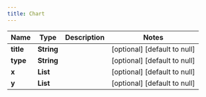```yaml
---
title: Chart
---
```



| Name | Type | Description | Notes |
|------------ | ------------- | ------------- | -------------|
| **title** | **String** |  | [optional] [default to null] |
| **type** | **String** |  | [optional] [default to null] |
| **x** | **List** |  | [optional] [default to null] |
| **y** | **List** |  | [optional] [default to null] |

